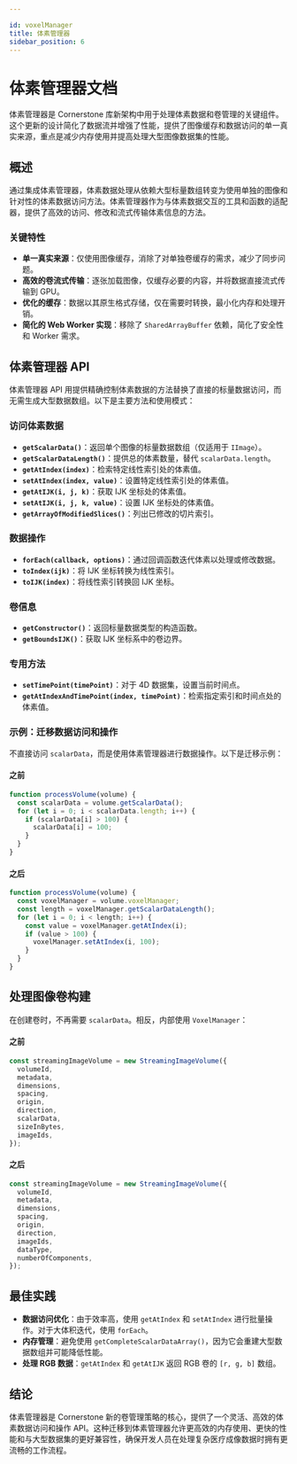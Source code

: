 ```yaml
---

id: voxelManager
title: 体素管理器
sidebar_position: 6
---
```


# 体素管理器文档

体素管理器是 Cornerstone 库新架构中用于处理体素数据和卷管理的关键组件。这个更新的设计简化了数据流并增强了性能，提供了图像缓存和数据访问的单一真实来源，重点是减少内存使用并提高处理大型图像数据集的性能。

## 概述

通过集成体素管理器，体素数据处理从依赖大型标量数组转变为使用单独的图像和针对性的体素数据访问方法。体素管理器作为与体素数据交互的工具和函数的适配器，提供了高效的访问、修改和流式传输体素信息的方法。

### 关键特性

- **单一真实来源**：仅使用图像缓存，消除了对单独卷缓存的需求，减少了同步问题。
- **高效的卷流式传输**：逐张加载图像，仅缓存必要的内容，并将数据直接流式传输到 GPU。
- **优化的缓存**：数据以其原生格式存储，仅在需要时转换，最小化内存和处理开销。
- **简化的 Web Worker 实现**：移除了 `SharedArrayBuffer` 依赖，简化了安全性和 Worker 需求。

## 体素管理器 API

体素管理器 API 用提供精确控制体素数据的方法替换了直接的标量数据访问，而无需生成大型数据数组。以下是主要方法和使用模式：

### 访问体素数据

- **`getScalarData()`**：返回单个图像的标量数据数组（仅适用于 `IImage`）。
- **`getScalarDataLength()`**：提供总的体素数量，替代 `scalarData.length`。
- **`getAtIndex(index)`**：检索特定线性索引处的体素值。
- **`setAtIndex(index, value)`**：设置特定线性索引处的体素值。
- **`getAtIJK(i, j, k)`**：获取 IJK 坐标处的体素值。
- **`setAtIJK(i, j, k, value)`**：设置 IJK 坐标处的体素值。
- **`getArrayOfModifiedSlices()`**：列出已修改的切片索引。

### 数据操作

- **`forEach(callback, options)`**：通过回调函数迭代体素以处理或修改数据。
- **`toIndex(ijk)`**：将 IJK 坐标转换为线性索引。
- **`toIJK(index)`**：将线性索引转换回 IJK 坐标。

### 卷信息

- **`getConstructor()`**：返回标量数据类型的构造函数。
- **`getBoundsIJK()`**：获取 IJK 坐标系中的卷边界。

### 专用方法

- **`setTimePoint(timePoint)`**：对于 4D 数据集，设置当前时间点。
- **`getAtIndexAndTimePoint(index, timePoint)`**：检索指定索引和时间点处的体素值。

### 示例：迁移数据访问和操作

不直接访问 `scalarData`，而是使用体素管理器进行数据操作。以下是迁移示例：

#### 之前

```javascript
function processVolume(volume) {
  const scalarData = volume.getScalarData();
  for (let i = 0; i < scalarData.length; i++) {
    if (scalarData[i] > 100) {
      scalarData[i] = 100;
    }
  }
}
```

#### 之后

```javascript
function processVolume(volume) {
  const voxelManager = volume.voxelManager;
  const length = voxelManager.getScalarDataLength();
  for (let i = 0; i < length; i++) {
    const value = voxelManager.getAtIndex(i);
    if (value > 100) {
      voxelManager.setAtIndex(i, 100);
    }
  }
}
```

## 处理图像卷构建

在创建卷时，不再需要 `scalarData`。相反，内部使用 `VoxelManager`：

#### 之前

```typescript
const streamingImageVolume = new StreamingImageVolume({
  volumeId,
  metadata,
  dimensions,
  spacing,
  origin,
  direction,
  scalarData,
  sizeInBytes,
  imageIds,
});
```

#### 之后

```typescript
const streamingImageVolume = new StreamingImageVolume({
  volumeId,
  metadata,
  dimensions,
  spacing,
  origin,
  direction,
  imageIds,
  dataType,
  numberOfComponents,
});
```

## 最佳实践

- **数据访问优化**：由于效率高，使用 `getAtIndex` 和 `setAtIndex` 进行批量操作。对于大体积迭代，使用 `forEach`。
- **内存管理**：避免使用 `getCompleteScalarDataArray()`，因为它会重建大型数据数组并可能降低性能。
- **处理 RGB 数据**：`getAtIndex` 和 `getAtIJK` 返回 RGB 卷的 `[r, g, b]` 数组。

## 结论

体素管理器是 Cornerstone 新的卷管理策略的核心，提供了一个灵活、高效的体素数据访问和操作 API。这种迁移到体素管理器允许更高效的内存使用、更快的性能和与大型数据集的更好兼容性，确保开发人员在处理复杂医疗成像数据时拥有更流畅的工作流程。